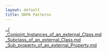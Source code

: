 ```yaml
---
layout: default
title: ODPA Patterns
---
```

  
[../](../)  
[_Conjoint_Instances_of_an_external_Class.md](./_Conjoint_Instances_of_an_external_Class.md)  
[_Subclass_of_an_external_Class.md](./_Subclass_of_an_external_Class.md)  
[_Sub_property_of_an_external_Property.md](./_Sub_property_of_an_external_Property.md)  
